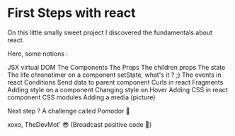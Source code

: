 # First Steps with react

On this little smally sweet project I discovered the fundamentals about react.

Here, some notions :

JSX
virtual DOM
The Components
The Props
The children props
The state
The life chronotimer on a component
setState, what's it ? ;)
The events in react
Conditions
Send data to parent component
Curls in react
Fragments
Adding style on a component
Changing style on Hover
Adding CSS in react component
CSS modules
Adding a media (picture)

Next step ? A challenge called Pomodor 🚀

xoxo, TheDevMot' 😎 (Broadcast positive code 🙂)
